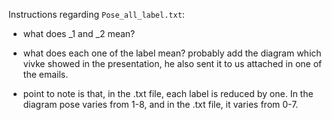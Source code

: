 Instructions regarding `Pose_all_label.txt`:

* what does _1 and _2 mean?

* what does each one of the label mean? probably add the diagram which vivke showed in the presentation, he also sent it to us attached in one of the emails.

* point to note is that, in the .txt file, each label is reduced by one. In the diagram pose varies from 1-8, and in the .txt file, it varies from 0-7. 

